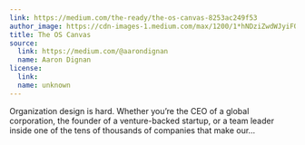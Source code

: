 ```yaml
---
link: https://medium.com/the-ready/the-os-canvas-8253ac249f53
author_image: https://cdn-images-1.medium.com/max/1200/1*hNDziZwdWJyiFO29cvyKrA.png
title: The OS Canvas
source:
  link: https://medium.com/@aarondignan
  name: Aaron Dignan
license:
  link:
  name: unknown
---
```

<p>Organization design is hard. Whether you’re the CEO of a global corporation, the founder of a venture-backed startup, or a team leader inside one of the tens of thousands of companies that make our…</p>
